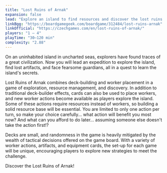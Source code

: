 ```yaml
---
title: "Lost Ruins of Arnak"
expansion: false
lead: "Explore an island to find resources and discover the lost ruins of Arnak."
linkBgg: "https://boardgamegeek.com/boardgame/312484/lost-ruins-arnak"
linkOfficial: "https://czechgames.com/en/lost-ruins-of-arnak/"
players: "1 – 4"
playTime: "30–120 min"
complexity: "2.88"
---
```


On an uninhabited island in uncharted seas, explorers have found traces of a great civilization. Now you will lead an expedition to explore the island, find lost artifacts, and face fearsome guardians, all in a quest to learn the island's secrets.

Lost Ruins of Arnak combines deck-building and worker placement in a game of exploration, resource management, and discovery. In addition to traditional deck-builder effects, cards can also be used to place workers, and new worker actions become available as players explore the island. Some of these actions require resources instead of workers, so building a solid resource base will be essential. You are limited to only one action per turn, so make your choice carefully... what action will benefit you most now? And what can you afford to do later... assuming someone else doesn't take the action first!?

Decks are small, and randomness in the game is heavily mitigated by the wealth of tactical decisions offered on the game board. With a variety of worker actions, artifacts, and equipment cards, the set-up for each game will be unique, encouraging players to explore new strategies to meet the challenge.

Discover the Lost Ruins of Arnak!
